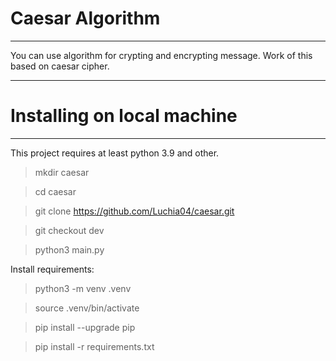# Caesar Algorithm

-------------
You can use algorithm for crypting and encrypting message. Work of this based on caesar cipher.

-------------

# Installing on local machine

------------
This project requires at least python 3.9 and other.

> mkdir caesar

> cd caesar

> git clone https://github.com/Luchia04/caesar.git

> git checkout dev

> python3 main.py

Install requirements:

> python3 -m venv .venv

> source .venv/bin/activate

> pip install --upgrade pip

> pip install -r requirements.txt
